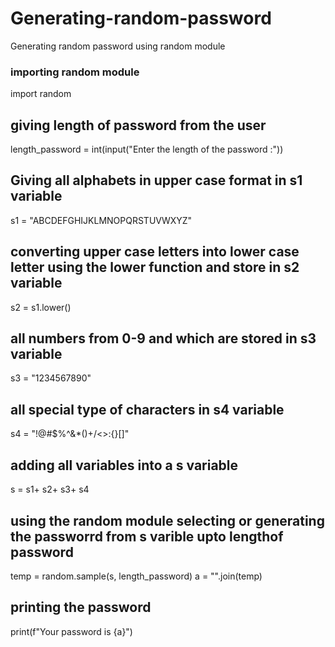 # Generating-random-password
Generating random password  using random module

### importing random module
import random
## giving length of password from the user
length_password = int(input("Enter the length of the password :"))
## Giving all alphabets in upper case format in s1 variable
s1 = "ABCDEFGHIJKLMNOPQRSTUVWXYZ"
## converting upper case letters into lower case letter using the lower function and store in s2 variable
s2 = s1.lower()
## all numbers from 0-9 and which are stored in s3 variable
s3 = "1234567890"
## all special type of characters in s4 variable
s4 = "!@#$%^&*()+/<>:{}[]"
## adding all variables into a s variable
s = s1+ s2+ s3+ s4
## using the random module selecting or generating the passworrd from s varible upto lengthof password
temp = random.sample(s, length_password)
a = "".join(temp)
## printing the password
print(f"Your password is {a}")
